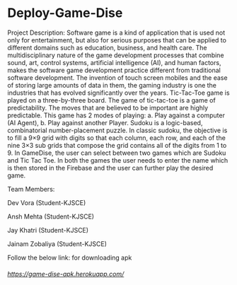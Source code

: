 # Deploy-Game-Dise

Project Description:
Software game is a kind of application that is used not only for entertainment, but also for serious purposes that can be applied to different domains such as education, business, and health care. The multidisciplinary nature of the game development processes that combine sound, art, control systems, artificial intelligence (AI), and human factors, makes the software game development practice different from traditional software development. The invention of touch screen mobiles and the ease of storing large amounts of data in them, the gaming industry is one the industries that has evolved significantly over the years. Tic-Tac-Toe game is played on a three-by-three board. The game of tic-tac-toe is a game of predictability. The moves that are believed to be important are highly predictable. This game has 2 modes of playing: a. Play against a computer (AI Agent), b. Play against another Player. Sudoku is a logic-based, combinatorial number-placement puzzle. In classic sudoku, the objective is to fill a 9×9 grid with digits so that each column, each row, and each of the nine 3×3 sub grids that compose the grid contains all of the digits from 1 to 9. In GameDise, the user can select between two games which are Sudoku and Tic Tac Toe. In both the games the user needs to enter the name which is then stored in the Firebase and the user can further play the desired game.


Team Members:

Dev Vora (Student-KJSCE)

Ansh Mehta (Student-KJSCE)

Jay Khatri (Student-KJSCE)

Jainam Zobaliya (Student-KJSCE)

Follow the below link: for downloading apk
###### https://game-dise-apk.herokuapp.com/
